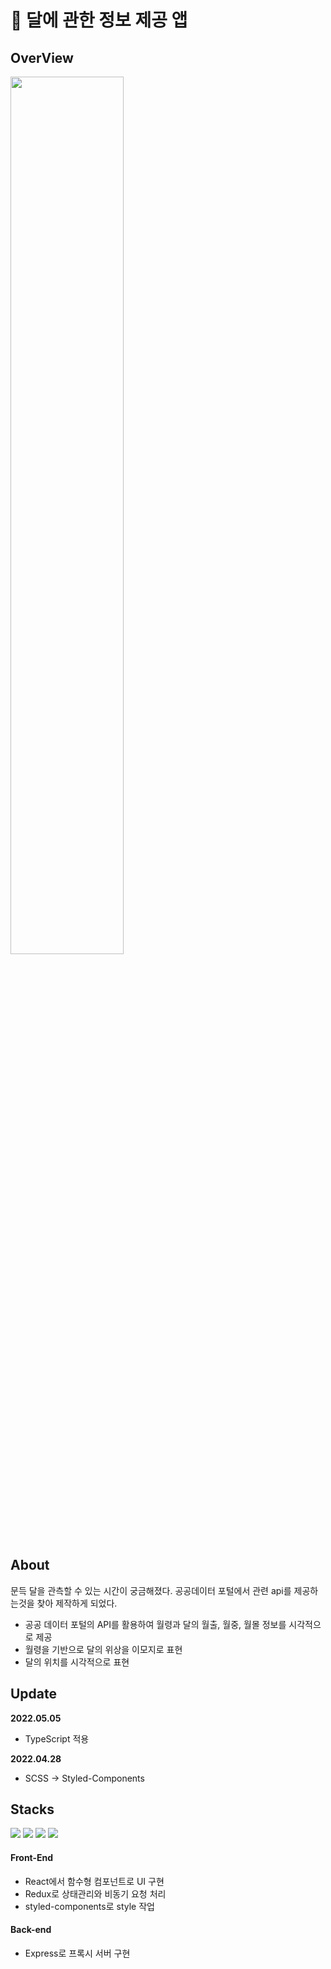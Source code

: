 # 🌙 달에 관한 정보 제공 앱

## OverView
<img width='60%' src='https://user-images.githubusercontent.com/87258182/166878748-dbaf76de-a7a4-4155-8df2-3fa7fe40f0b4.gif'>

## About
문득 달을 관측할 수 있는 시간이 궁금해졌다. 공공데이터 포털에서 관련 api를 제공하는것을 찾아 제작하게 되었다. 

- 공공 데이터 포털의 API를 활용하여 월령과 달의 월출, 월중, 월몰 정보를 시각적으로 제공 
- 월령을 기반으로 달의 위상을 이모지로 표현
- 달의 위치를 시각적으로 표현 

## Update
**2022.05.05**
- TypeScript 적용

**2022.04.28**
- SCSS -> Styled-Components

## Stacks
<p float='left'> 
  <img src="https://img.shields.io/badge/typescript-2F74c0?style=for-the-badge&logo=typescript&logoColor=white">
  <img src="https://img.shields.io/badge/react-61DAFB?style=for-the-badge&logo=react&logoColor=white">
  <img src="https://img.shields.io/badge/redux-764abc?style=for-the-badge&logo=redux&logoColor=white">
  <img src="https://img.shields.io/badge/express-000000?style=for-the-badge&logo=express&logoColor=white">
</p>

#### Front-End
- React에서 함수형 컴포넌트로 UI 구현
- Redux로 상태관리와 비동기 요청 처리
- styled-components로 style 작업

#### Back-end 
- Express로 프록시 서버 구현 
